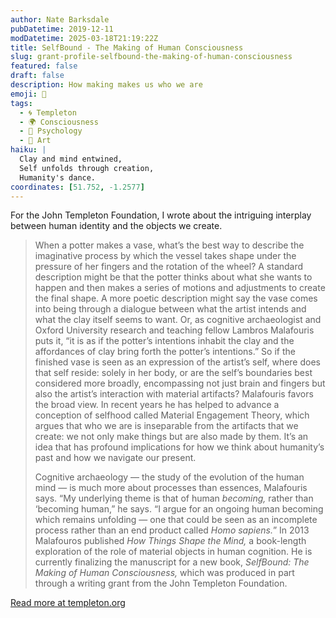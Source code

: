 ```yaml
---
author: Nate Barksdale
pubDatetime: 2019-12-11
modDatetime: 2025-03-18T21:19:22Z
title: SelfBound - The Making of Human Consciousness
slug: grant-profile-selfbound-the-making-of-human-consciousness
featured: false
draft: false
description: How making makes us who we are
emoji: 🧠
tags:
  - 🌀 Templeton
  - 🌍 Consciousness
  - 🧠 Psychology
  - 🎨 Art
haiku: |
  Clay and mind entwined,  
  Self unfolds through creation,  
  Humanity's dance.
coordinates: [51.752, -1.2577]
---
```


For the John Templeton Foundation, I wrote about the intriguing interplay between human identity and the objects we create.

> When a potter makes a vase, what’s the best way to describe the imaginative process by which the vessel takes shape under the pressure of her fingers and the rotation of the wheel? A standard description might be that the potter thinks about what she wants to happen and then makes a series of motions and adjustments to create the final shape. A more poetic description might say the vase comes into being through a dialogue between what the artist intends and what the clay itself seems to want. Or, as cognitive archaeologist and Oxford University research and teaching fellow Lambros Malafouris puts it, “it is as if the potter’s intentions inhabit the clay and the affordances of clay bring forth the potter’s intentions.” So if the finished vase is seen as an expression of the artist’s self, where does that self reside: solely in her body, or are the self’s boundaries best considered more broadly, encompassing not just brain and fingers but also the artist’s interaction with material artifacts? Malafouris favors the broad view. In recent years he has helped to advance a conception of selfhood called Material Engagement Theory, which argues that who we are is inseparable from the artifacts that we create: we not only make things but are also made by them. It’s an idea that has profound implications for how we think about humanity’s past and how we navigate our present.
>
> Cognitive archaeology — the study of the evolution of the human mind — is much more about processes than essences, Malafouris says. “My underlying theme is that of human _becoming,_ rather than ‘becoming human,” he says. “I argue for an ongoing human becoming which remains unfolding — one that could be seen as an incomplete process rather than an end product called _Homo sapiens._” In 2013 Malafouros published _How Things Shape the Mind,_ a book-length exploration of the role of material objects in human cognition. He is currently finalizing the manuscript for a new book, _SelfBound: The Making of Human Consciousness,_ which was produced in part through a writing grant from the John Templeton Foundation.

[Read more at templeton.org](https://www.templeton.org/grant/selfbound-the-making-of-human-consciousness)
